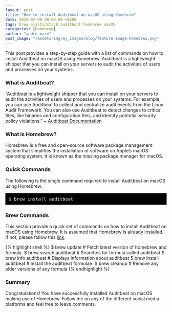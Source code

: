 ```yaml
---
layout: post
title: "How to install Auditbeat on macOS using Homebrew"
date: 2019-07-08 00:00:00 +0200
tags: brew elasticstack auditbeat homebrew macOS
categories: [Homebrew]
author: "andre_mare"
post_image: "/assets/img/my_images/blog/feature-image-homebrew.png"
---
```


This post provides a step-by-step guide with a list of commands on how to install Auditbeat on macOS using Homebrew. Auditbeat is a lightweight shipper that you can install on your servers to audit the activities of users and processes on your systems.

### What is Auditbeat?
“Auditbeat is a lightweight shipper that you can install on your servers to audit the activities of users and processes on your systems. For example, you can use Auditbeat to collect and centralize audit events from the Linux Audit Framework. You can also use Auditbeat to detect changes to critical files, like binaries and configuration files, and identify potential security policy violations.” ~ [Auditbeat Documentation][1]

### What is Homebrew?
Homebrew is a free and open-source software package management system that simplifies the installation of software on Apple’s macOS operating system. It is known as the missing package manager for macOS.

### Quick Commands
The following is the single command required to install Auditbeat on macOS using Homebrew.
<pre style="background-color:black;color:white;padding:10px;">
$ brew install auditbeat 
</pre>

### Brew Commands
This section provide a quick set of commands on how to install Auditbeat on macOS using Homebrew. It is assumed that Homebrew is already installed. If not, please follow this [link][2].

{% highlight shell %}
$ brew update                 # Fetch latest version of homebrew and formula.
$ brew search auditbeat       # Searches for formula called auditbeat
$ brew info auditbeat         # Displays information about auditbeat
$ brew install auditbeat      # Install the auditbeat formulae.
$ brew cleanup                # Remove any older versions of any formula
{% endhighlight %}

### Summary
Congratulations! You have successfully installed Auditbeat on macOS making use of Homebrew. Follow me on any of the different social media platforms and feel free to leave comments.

[1]:https://www.elastic.co/guide/en/beats/auditbeat/current/auditbeat-overview.html
[2]:href="https://brew.sh/